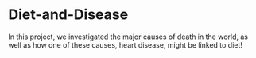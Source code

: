 # Diet-and-Disease
In this project, we investigated the major causes of death in the world, as well as how one of these causes, heart disease, might be linked to diet!
